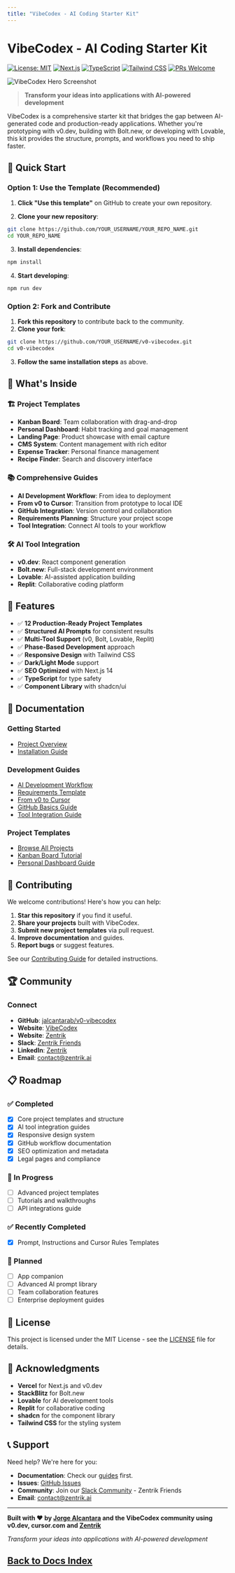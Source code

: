 ```yaml
---
title: "VibeCodex - AI Coding Starter Kit"
---
```

# VibeCodex - AI Coding Starter Kit

[![License: MIT](https://img.shields.io/badge/License-MIT-yellow.svg)](https://opensource.org/licenses/MIT)
[![Next.js](https://img.shields.io/badge/Next.js-14-black.svg?style=flat&logo=next.js)](https://nextjs.org/)
[![TypeScript](https://img.shields.io/badge/TypeScript-5-blue.svg?style=flat&logo=typescript)](https://www.typescriptlang.org/)
[![Tailwind CSS](https://img.shields.io/badge/Tailwind_CSS-3-38B2AC.svg?style=flat&logo=tailwind-css)](https://tailwindcss.com/)
[![PRs Welcome](https://img.shields.io/badge/PRs-welcome-brightgreen.svg)](CONTRIBUTING.md)

![VibeCodex Hero Screenshot](public/vibecodex-hero-screenshot.png)

> **Transform your ideas into applications with AI-powered development**

VibeCodex is a comprehensive starter kit that bridges the gap between AI-generated code and production-ready applications. Whether you're prototyping with v0.dev, building with Bolt.new, or developing with Lovable, this kit provides the structure, prompts, and workflows you need to ship faster.

## 🚀 Quick Start

### Option 1: Use the Template (Recommended)

1. **Click "Use this template"** on GitHub to create your own repository.

2. **Clone your new repository**:
```bash
git clone https://github.com/YOUR_USERNAME/YOUR_REPO_NAME.git
cd YOUR_REPO_NAME
```

3. **Install dependencies**:
```bash
npm install
```

4. **Start developing**:
```bash
npm run dev
```

### Option 2: Fork and Contribute

1. **Fork this repository** to contribute back to the community.
2. **Clone your fork**:
```bash
git clone https://github.com/YOUR_USERNAME/v0-vibecodex.git
cd v0-vibecodex
```

3. **Follow the same installation steps** as above.

## 🎯 What's Inside

### 🏗️ Project Templates
- **Kanban Board**: Team collaboration with drag-and-drop
- **Personal Dashboard**: Habit tracking and goal management
- **Landing Page**: Product showcase with email capture
- **CMS System**: Content management with rich editor
- **Expense Tracker**: Personal finance management
- **Recipe Finder**: Search and discovery interface

### 📚 Comprehensive Guides
- **AI Development Workflow**: From idea to deployment
- **From v0 to Cursor**: Transition from prototype to local IDE
- **GitHub Integration**: Version control and collaboration
- **Requirements Planning**: Structure your project scope
- **Tool Integration**: Connect AI tools to your workflow

### 🛠️ AI Tool Integration
- **v0.dev**: React component generation
- **Bolt.new**: Full-stack development environment
- **Lovable**: AI-assisted application building
- **Replit**: Collaborative coding platform

## 🎨 Features

- ✅ **12 Production-Ready Project Templates**
- ✅ **Structured AI Prompts** for consistent results
- ✅ **Multi-Tool Support** (v0, Bolt, Lovable, Replit)
- ✅ **Phase-Based Development** approach
- ✅ **Responsive Design** with Tailwind CSS
- ✅ **Dark/Light Mode** support
- ✅ **SEO Optimized** with Next.js 14
- ✅ **TypeScript** for type safety
- ✅ **Component Library** with shadcn/ui

## 📖 Documentation

### Getting Started
- [Project Overview](https://github.com/jalcantarab/v0-vibecodex#readme)
- [Installation Guide](https://github.com/jalcantarab/v0-vibecodex#quick-start)

### Development Guides
- [AI Development Workflow](https://vibecodex.dev/guides/ai-development)
- [Requirements Template](https://vibecodex.dev/guides/requirements-template)
- [From v0 to Cursor](https://vibecodex.dev/guides/from-v0-to-cursor)
- [GitHub Basics Guide](https://vibecodex.dev/guides/github-basics)
- [Tool Integration Guide](https://vibecodex.dev/guides/ai-development/tools)

### Project Templates
- [Browse All Projects](https://vibecodex.dev/projects)
- [Kanban Board Tutorial](https://vibecodex.dev/projects/kanban-board)
- [Personal Dashboard Guide](https://vibecodex.dev/projects/personal-dashboard)

## 🤝 Contributing

We welcome contributions! Here's how you can help:

1. **Star this repository** if you find it useful.
2. **Share your projects** built with VibeCodex.
3. **Submit new project templates** via pull request.
4. **Improve documentation** and guides.
5. **Report bugs** or suggest features.

See our [Contributing Guide](CONTRIBUTING.md) for detailed instructions.

## 🏆 Community

### Connect
- **GitHub**: [jalcantarab/v0-vibecodex](https://github.com/jalcantarab/v0-vibecodex)
- **Website**: [VibeCodex](https://vibecodex.dev)
- **Website**: [Zentrik](https://zentrik.ai)
- **Slack**: [Zentrik Friends](https://join.slack.com/t/zentrikfriends/shared_invite/zt-39fkemr4h-s4uisVwiRmpAoZ1dZYCJwg)
- **LinkedIn**: [Zentrik](https://www.linkedin.com/company/zentrik-ai)
- **Email**: [contact@zentrik.ai](mailto:contact@zentrik.ai)

## 📋 Roadmap

### ✅ Completed
- [x] Core project templates and structure
- [x] AI tool integration guides
- [x] Responsive design system
- [x] GitHub workflow documentation
- [x] SEO optimization and metadata
- [x] Legal pages and compliance

### 🚧 In Progress
- [ ] Advanced project templates
- [ ] Tutorials and walkthroughs
- [ ] API integrations guide

### ✅ Recently Completed
- [x] Prompt, Instructions and Cursor Rules Templates

### 🔮 Planned
- [ ] App companion
- [ ] Advanced AI prompt library
- [ ] Team collaboration features
- [ ] Enterprise deployment guides

## 📄 License

This project is licensed under the MIT License - see the [LICENSE](LICENSE) file for details.

## 🙏 Acknowledgments

- **Vercel** for Next.js and v0.dev
- **StackBlitz** for Bolt.new
- **Lovable** for AI development tools
- **Replit** for collaborative coding
- **shadcn** for the component library
- **Tailwind CSS** for the styling system

## 📞 Support

Need help? We're here for you:

- **Documentation**: Check our [guides](https://vibecodex.dev/guides) first.
- **Issues**: [GitHub Issues](https://github.com/jalcantarab/v0-vibecodex/issues)
- **Community**: Join our [Slack Community](https://join.slack.com/t/zentrikfriends/shared_invite/zt-39fkemr4h-s4uisVwiRmpAoZ1dZYCJwg) - Zentrik Friends
- **Email**: [contact@zentrik.ai](mailto:contact@zentrik.ai)

---

**Built with ❤️ by [Jorge Alcantara](https://www.linkedin.com/in/jorgeakairos/) and the VibeCodex community using v0.dev, cursor.com and [Zentrik](https://zentrik.ai)**

*Transform your ideas into applications with AI-powered development*

## [Back to Docs Index](/docs)
